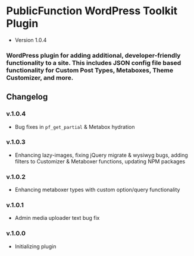 # PublicFunction WordPress Toolkit Plugin #

 - Version 1.0.4
 
### WordPress plugin for adding additional, developer-friendly functionality to a site. This includes JSON config file based functionality for Custom Post Types, Metaboxes, Theme Customizer, and more. ###

## Changelog ##

### v.1.0.4
- Bug fixes in `pf_get_partial` & Metabox hydration

### v.1.0.3
- Enhancing lazy-images, fixing jQuery migrate & wysiwyg bugs, adding filters to Customizer & Metaboxer functions, updating NPM packages

### v.1.0.2
- Enhancing metaboxer types with custom option/query functionality

### v.1.0.1
- Admin media uploader text bug fix

### v.1.0.0
- Initializing plugin
